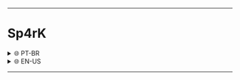 <hr>

<h1>Sp4rK</h1>
<details>
    <summary>🌐 PT-BR</summary>
    <h3>Sp4rK é uma tool feita em Python, ela tem 2 funções, a função CheckPort que basicamente você passa um IP e uma PORTA e ela te mostra se essa porta esta aberta ou não, e a função PortScan que no caso ela realiza um scan no IP e mostra as portas abertas segundo a lista de portas definidas no codigo fonte</h3>
    <h1>Modo de uso: (Debian e derivados)</h1>

     ```sh

     apt install python -y
     apt install python2 -y
     apt install python3 -y
     apt install git -y
     git clone https://github.com/Black-Hell-Team/Sp4rK
     cd Sp4rK
     python3 main.py

     ```

</details>
<details>
    <summary>🌐 EN-US</summary>
    <h3>Sp4rK is a tool made in Python, it has 2 functions, the CheckPort function that basically you pass an IP and a DOOR and it shows you if that door is open or not, and the PortScan function that in this case it performs a scan on the IP and shows the open ports according to the list of ports defined in the source code</h3>
    <h1>How to use: (Debian and derivatives)</h1>

 
     ```sh

     apt install python -y
     apt install python2 -y
     apt install python3 -y
     apt install git -y
     git clone https://github.com/Black-Hell-Team/Sp4rK
     cd Sp4rK
     python3 main.py

     ```

</details>

<hr>
